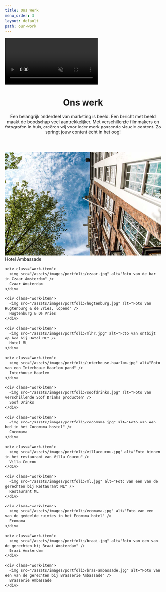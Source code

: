 ```yaml
---
title: Ons Werk
menu_order: 3
layout: default
path: our-work
---
```

<div class="video-header">
  <video autoplay muted playsinline loop>
    <source src="/assets/videos/1.mp4" type="video/mp4">
  </video>
</div>

<header class="page-header">
  <div class="wrapper">
    <h1>Ons werk</h1>
    <p>Een belangrijk onderdeel van marketing is beeld. Een bericht met beeld maakt de boodschap veel aantrekkelijker. Met verschillende filmmakers en fotografen in huis, creëren wij voor ieder merk passende visuele content. Zo springt jouw content écht in het oog!</p>
  </div>
</header>

<div class="wrapper">
  <div class="our-work-grid">
    <div class="work-item">
      <img src="/assets/images/portfolio/ambassade.jpg" alt="Foto van het Hotel Ambassade pand" />
      Hotel Ambassade
    </div>
    
    <div class="work-item">
      <img src="/assets/images/portfolio/czaar.jpg" alt="Foto van de bar in Czaar Amsterdam" />
      Czaar Amsterdam
    </div>
    
    <div class="work-item">
      <img src="/assets/images/portfolio/hugtenburg.jpg" alt="Foto van Hugtenburg & de Vries, lopend" />
      Hugtenburg & De Vries
    </div>
    
    <div class="work-item">
      <img src="/assets/images/portfolio/mlhr.jpg" alt="Foto van ontbijt op bed bij Hotel ML" />
      Hotel ML
    </div>
    
    <div class="work-item">
      <img src="/assets/images/portfolio/interhouse-haarlem.jpg" alt="Foto van een Interhouse Haarlem pand" />
      Interhouse Haarlem
    </div>
    
    <div class="work-item">
      <img src="/assets/images/portfolio/soofdrinks.jpg" alt="Foto van verschillende Soof Drinks producten" />
      Soof Drinks
    </div>
    
    <div class="work-item">
      <img src="/assets/images/portfolio/cocomama.jpg" alt="Foto van een bed in het Cocomama hostel" />
      Cocomama
    </div>
    
    <div class="work-item">
      <img src="/assets/images/portfolio/villacoucou.jpg" alt="Foto binnen in het restaurant van Villa Coucou" />
      Villa Coucou
    </div>
    
    <div class="work-item">
      <img src="/assets/images/portfolio/ml.jpg" alt="Foto van een van de gerechten bij Restaurant ML" />
      Restaurant ML
    </div>
    
    <div class="work-item">
      <img src="/assets/images/portfolio/ecomama.jpg" alt="Foto van een van de gedeelde ruimtes in het Ecomama hotel" />
      Ecomama
    </div>
    
    <div class="work-item">
      <img src="/assets/images/portfolio/braai.jpg" alt="Foto van een van de gerechten bij Braai Amsterdam" />
      Braai Amsterdam
    </div>
    
    <div class="work-item">
      <img src="/assets/images/portfolio/bras-ambassade.jpg" alt="Foto van een van de gerechten bij Brasserie Ambassade" />
      Brasserie Ambassade
    </div>
  </div>
</div> 
